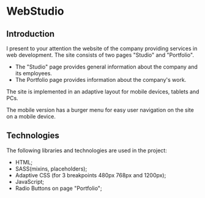 # WebStudio

## Introduction

I present to your attention the website of the company providing services in web development. The
site consists of two pages "Studio" and "Portfolio".

- The "Studio" page provides general information about the company and its employees.
- The Portfolio page provides information about the company's work.

The site is implemented in an adaptive layout for mobile devices, tablets and PCs.

The mobile version has a burger menu for easy user navigation on the site on a mobile device.

## Technologies

The following libraries and technologies are used in the project:

- HTML;
- SASS(mixins, placeholders);
- Adaptive CSS (for 3 breakpoints 480px 768px and 1200px);
- JavaScript;
- Radio Buttons on page "Portfolio";
